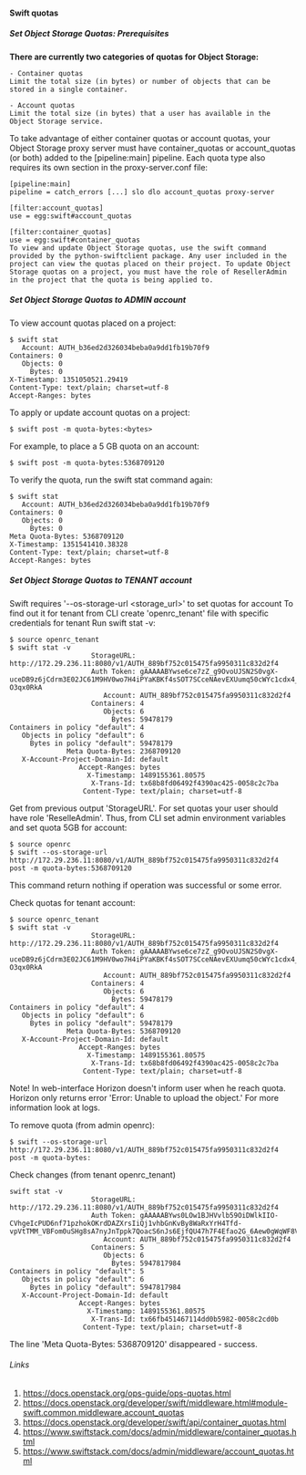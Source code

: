 #### Swift quotas

##### Set Object Storage Quotas: Prerequisites

**There are currently two categories of quotas for Object Storage:**

    - Container quotas
    Limit the total size (in bytes) or number of objects that can be stored in a single container.

    - Account quotas
    Limit the total size (in bytes) that a user has available in the Object Storage service.

To take advantage of either container quotas or account quotas, your Object Storage proxy server must have container_quotas or account_quotas (or both) added to the [pipeline:main] pipeline. Each quota type also requires its own section in the proxy-server.conf file:

```
[pipeline:main]
pipeline = catch_errors [...] slo dlo account_quotas proxy-server

[filter:account_quotas]
use = egg:swift#account_quotas

[filter:container_quotas]
use = egg:swift#container_quotas
To view and update Object Storage quotas, use the swift command provided by the python-swiftclient package. Any user included in the project can view the quotas placed on their project. To update Object Storage quotas on a project, you must have the role of ResellerAdmin in the project that the quota is being applied to.
```  
  
  
##### Set Object Storage Quotas to ADMIN account

To view account quotas placed on a project:
```
$ swift stat
   Account: AUTH_b36ed2d326034beba0a9dd1fb19b70f9
Containers: 0
   Objects: 0
     Bytes: 0
X-Timestamp: 1351050521.29419
Content-Type: text/plain; charset=utf-8
Accept-Ranges: bytes
```

To apply or update account quotas on a project:
```
$ swift post -m quota-bytes:<bytes>
```
    
For example, to place a 5 GB quota on an account:
```
$ swift post -m quota-bytes:5368709120
```

To verify the quota, run the swift stat command again:
```
$ swift stat
   Account: AUTH_b36ed2d326034beba0a9dd1fb19b70f9
Containers: 0
   Objects: 0
     Bytes: 0
Meta Quota-Bytes: 5368709120
X-Timestamp: 1351541410.38328
Content-Type: text/plain; charset=utf-8
Accept-Ranges: bytes
```

##### Set Object Storage Quotas to TENANT account

Swift requires '--os-storage-url <storage_url>' to set quotas for account
To find out it for tenant from CLI create 'openrc_tenant' file with specific credentials for tenant
Run swift stat -v:
```commandline
$ source openrc_tenant
$ swift stat -v
                    StorageURL: http://172.29.236.11:8080/v1/AUTH_889bf752c015475fa9950311c832d2f4
                    Auth Token: gAAAAABYwse6ce7zZ_g9OvoUJSN2S0vgX-uceDB9z6jCdrm3E02JC61M9HV0wo7H4iPYaKBKf4sSOT7SCceNAevEXUumq50cWYc1cdx4_Lyb_1zXoHBcEDsCIa6xT8UsjeEDX2Hzq1grkHDt_rJGYc7kMexJlsA3JS5IbHNz927GDk-O3qx0RkA
                       Account: AUTH_889bf752c015475fa9950311c832d2f4
                    Containers: 4
                       Objects: 6
                         Bytes: 59478179
Containers in policy "default": 4
   Objects in policy "default": 6
     Bytes in policy "default": 59478179
              Meta Quota-Bytes: 2368709120
   X-Account-Project-Domain-Id: default
                 Accept-Ranges: bytes
                   X-Timestamp: 1489155361.80575
                    X-Trans-Id: tx68b8fd06492f4390ac425-0058c2c7ba
                  Content-Type: text/plain; charset=utf-8
```

Get from previous output 'StorageURL'.
For set quotas your user should have role 'ReselleAdmin'.
Thus, from CLI set admin environment variables and set quota 5GB for account:
```
$ source openrc
$ swift --os-storage-url http://172.29.236.11:8080/v1/AUTH_889bf752c015475fa9950311c832d2f4 post -m quota-bytes:5368709120
```
This command return nothing if operation was successful or some error.

Check quotas for tenant account:
```commandline
$ source openrc_tenant
$ swift stat -v
                    StorageURL: http://172.29.236.11:8080/v1/AUTH_889bf752c015475fa9950311c832d2f4
                    Auth Token: gAAAAABYwse6ce7zZ_g9OvoUJSN2S0vgX-uceDB9z6jCdrm3E02JC61M9HV0wo7H4iPYaKBKf4sSOT7SCceNAevEXUumq50cWYc1cdx4_Lyb_1zXoHBcEDsCIa6xT8UsjeEDX2Hzq1grkHDt_rJGYc7kMexJlsA3JS5IbHNz927GDk-O3qx0RkA
                       Account: AUTH_889bf752c015475fa9950311c832d2f4
                    Containers: 4
                       Objects: 6
                         Bytes: 59478179
Containers in policy "default": 4
   Objects in policy "default": 6
     Bytes in policy "default": 59478179
              Meta Quota-Bytes: 5368709120
   X-Account-Project-Domain-Id: default
                 Accept-Ranges: bytes
                   X-Timestamp: 1489155361.80575
                    X-Trans-Id: tx68b8fd06492f4390ac425-0058c2c7ba
                  Content-Type: text/plain; charset=utf-8
```

Note!
In web-interface Horizon doesn't inform user when he reach quota. Horizon only returns error 'Error: Unable to upload the object.'
For more information look at logs.

To remove quota (from admin openrc):
```commandline
$ swift --os-storage-url http://172.29.236.11:8080/v1/AUTH_889bf752c015475fa9950311c832d2f4 post -m quota-bytes:
```
Check changes (from tenant openrc_tenant)
```commandline
swift stat -v
                    StorageURL: http://172.29.236.11:8080/v1/AUTH_889bf752c015475fa9950311c832d2f4
                    Auth Token: gAAAAABYws0LOw1BJHVvlb59OiDWlkIIO-CVhgeIcPUD6nf71pzhokOKrdDAZXrsIiQj1vhbGnKvBy8WaRxYrH4Tfd-vpVtTMM_VBFom0uSHg8sA7nyJnTppk7QoacS6nJs6EjfQU47h7F4Efao2G_6Aew0gWqWF8V5A576eCwlcyYvepeEV7V0
                       Account: AUTH_889bf752c015475fa9950311c832d2f4
                    Containers: 5
                       Objects: 6
                         Bytes: 5947817984
Containers in policy "default": 5
   Objects in policy "default": 6
     Bytes in policy "default": 5947817984
   X-Account-Project-Domain-Id: default
                 Accept-Ranges: bytes
                   X-Timestamp: 1489155361.80575
                    X-Trans-Id: tx66fb451467114dd0b5982-0058c2cd0b
                  Content-Type: text/plain; charset=utf-8

```
The line 'Meta Quota-Bytes: 5368709120' disappeared - success.  


###### Links

1. https://docs.openstack.org/ops-guide/ops-quotas.html
2. https://docs.openstack.org/developer/swift/middleware.html#module-swift.common.middleware.account_quotas
3. https://docs.openstack.org/developer/swift/api/container_quotas.html
4. https://www.swiftstack.com/docs/admin/middleware/container_quotas.html
5. https://www.swiftstack.com/docs/admin/middleware/account_quotas.html